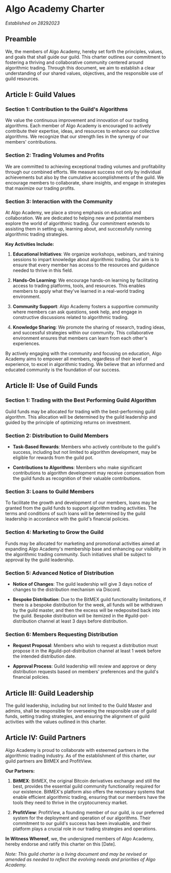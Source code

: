 # Algo Academy Charter

*Established on 28*29*2023*

## Preamble

We, the members of Algo Academy, hereby set forth the principles, values, and goals that shall guide our guild. This charter outlines our commitment to fostering a thriving and collaborative community centered around algorithmic trading. Through this document, we aim to establish a clear understanding of our shared values, objectives, and the responsible use of guild resources.

## Article I: Guild Values

### Section 1: Contribution to the Guild's Algorithms

We value the continuous improvement and innovation of our trading algorithms. Each member of Algo Academy is encouraged to actively contribute their expertise, ideas, and resources to enhance our collective algorithms. We recognize that our strength lies in the synergy of our members' contributions.

### Section 2: Trading Volumes and Profits

We are committed to achieving exceptional trading volumes and profitability through our combined efforts. We measure success not only by individual achievements but also by the cumulative accomplishments of the guild. We encourage members to collaborate, share insights, and engage in strategies that maximize our trading profits.

### Section 3: Interaction with the Community

At Algo Academy, we place a strong emphasis on education and collaboration. We are dedicated to helping new and potential members explore the world of algorithmic trading. Our commitment extends to assisting them in setting up, learning about, and successfully running algorithmic trading strategies.

**Key Activities Include:**

1. **Educational Initiatives**: We organize workshops, webinars, and training sessions to impart knowledge about algorithmic trading. Our aim is to ensure that every member has access to the resources and guidance needed to thrive in this field.

2. **Hands-On Learning**: We encourage hands-on learning by facilitating access to trading platforms, tools, and resources. This enables members to apply what they've learned in a real-world trading environment.

3. **Community Support**: Algo Academy fosters a supportive community where members can ask questions, seek help, and engage in constructive discussions related to algorithmic trading.

4. **Knowledge Sharing**: We promote the sharing of research, trading ideas, and successful strategies within our community. This collaborative environment ensures that members can learn from each other's experiences.

By actively engaging with the community and focusing on education, Algo Academy aims to empower all members, regardless of their level of experience, to excel in algorithmic trading. We believe that an informed and educated community is the foundation of our success.

## Article II: Use of Guild Funds

### Section 1: Trading with the Best Performing Guild Algorithm

Guild funds may be allocated for trading with the best-performing guild algorithm. This allocation will be determined by the guild leadership and guided by the principle of optimizing returns on investment.

### Section 2: Distribution to Guild Members

- **Task-Based Rewards**: Members who actively contribute to the guild's success, including but not limited to algorithm development, may be eligible for rewards from the guild pot.

- **Contributions to Algorithms**: Members who make significant contributions to algorithm development may receive compensation from the guild funds as recognition of their valuable contributions.

### Section 3: Loans to Guild Members

To facilitate the growth and development of our members, loans may be granted from the guild funds to support algorithm trading activities. The terms and conditions of such loans will be determined by the guild leadership in accordance with the guild's financial policies.

### Section 4: Marketing to Grow the Guild

Funds may be allocated for marketing and promotional activities aimed at expanding Algo Academy's membership base and enhancing our visibility in the algorithmic trading community. Such initiatives shall be subject to approval by the guild leadership.

### Section 5: Advanced Notice of Distribution

- **Notice of Changes**: The guild leadership will give 3 days notice of changes to the distribution mechanism via Discord.

- **Bespoke Distribution**: Due to the BitMEX guild functionality limitations, if there is a bespoke distribution for the week, all funds will be withdrawn by the guild master, and then the excess will be redeposited back into the guild. Bespoke distribution will be itemized in the #guild-pot-distribution channel at least 3 days before distribution.

### Section 6: Members Requesting Distribution

- **Request Proposal**: Members who wish to request a distribution must propose it in the #guild-pot-distribution channel at least 1 week before the intended distribution date.

- **Approval Process**: Guild leadership will review and approve or deny distribution requests based on members' preferences and the guild's financial policies.


## Article III: Guild Leadership

The guild leadership, including but not limited to the Guild Master and admins, shall be responsible for overseeing the responsible use of guild funds, setting trading strategies, and ensuring the alignment of guild activities with the values outlined in this charter.

## Article IV: Guild Partners

Algo Academy is proud to collaborate with esteemed partners in the algorithmic trading industry. As of the establishment of this charter, our guild partners are BitMEX and ProfitView.

**Our Partners:**

1. **BitMEX**: BitMEX, the original Bitcoin derivatives exchange and still the best, provides the essential guild community functionality required for our existence. BitMEX's platform also offers the necessary systems that enable efficient algorithmic trading, ensuring that our members have the tools they need to thrive in the cryptocurrency market.

2. **ProfitView**: ProfitView, a founding member of our guild, is our preferred system for the deployment and operation of our algorithms. Their commitment to our guild's success has been invaluable, and their platform plays a crucial role in our trading strategies and operations.

**In Witness Whereof**, we, the undersigned members of Algo Academy, hereby endorse and ratify this charter on this [Date].

*Note: This guild charter is a living document and may be revised or amended as needed to reflect the evolving needs and priorities of Algo Academy.*
